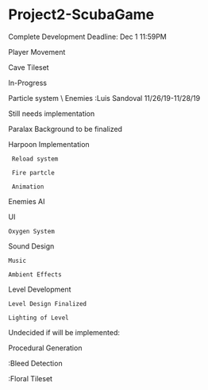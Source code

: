 # Project2-ScubaGame

Complete Development Deadline: Dec 1 11:59PM
  
  Player Movement
  
  Cave Tileset

In-Progress
  
  Particle system \ Enemies :Luis Sandoval 11/26/19-11/28/19

Still needs implementation
  
  Paralax Background to be finalized
 
 
  Harpoon Implementation
     
     Reload system
     
     Fire partcle
     
     Animation
  
  Enemies AI
 
  UI
    
    Oxygen System
  
  Sound Design
    
    Music
    
    Ambient Effects
    
  
  Level Development
    
    Level Design Finalized
    
    Lighting of Level
    
    
 
Undecided if will be implemented:
  
  Procedural Generation
  
  :Bleed Detection
  
  :Floral Tileset
 
